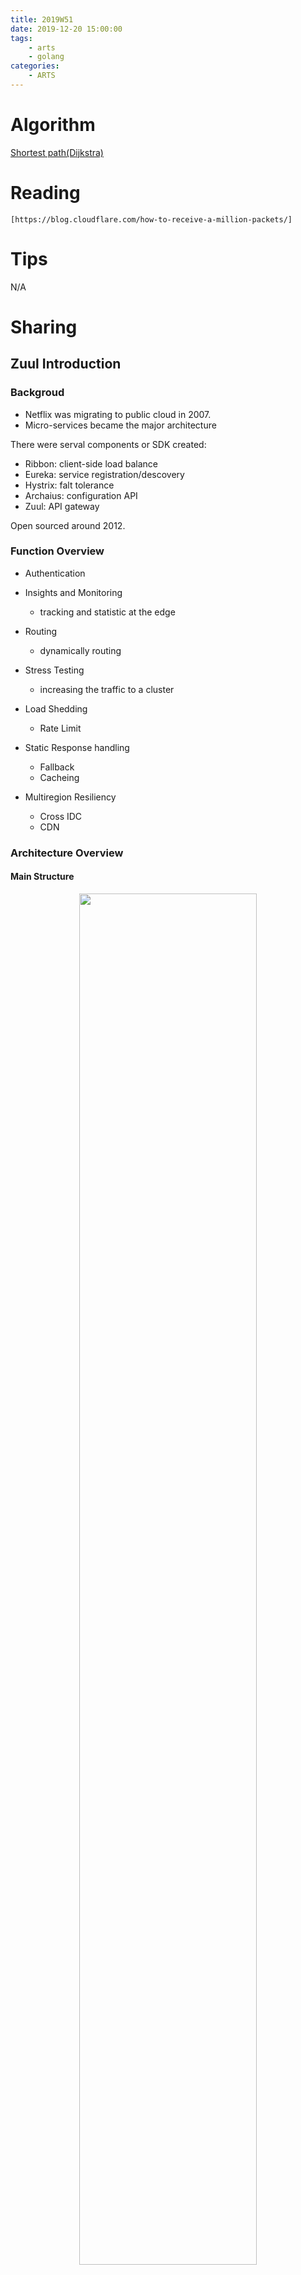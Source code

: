 ```yaml
---
title: 2019W51
date: 2019-12-20 15:00:00
tags:
	- arts
	- golang
categories:
    - ARTS
---
```


# Algorithm

  [Shortest path(Dijkstra)](https://github.com/qdongxu/arts/tree/master/w51)

# Reading

    [https://blog.cloudflare.com/how-to-receive-a-million-packets/]

# Tips
  N/A

# Sharing

## Zuul Introduction
 
### Backgroud

 - Netflix was migrating to public cloud in 2007. 
 - Micro-services became the major architecture 
 
There were serval components or SDK created:
 - Ribbon: client-side load balance
 - Eureka: service registration/descovery
 - Hystrix: falt tolerance
 - Archaius: configuration API
 - Zuul:  API gateway
 

Open sourced around 2012. 

### Function Overview

- Authentication

- Insights and Monitoring 
	- tracking and statistic at the edge
	
- Routing 
	- dynamically routing 
	
- Stress Testing 
	- increasing the traffic to a cluster 
	
- Load Shedding 
	- Rate Limit

- Static Response handling 
	- Fallback
	- Cacheing

- Multiregion Resiliency 
	- Cross IDC
	- CDN

### Architecture Overview
#### Main Structure
<div align="center"><img src="https://miro.medium.com/max/1266/1*j9iGkeQ7bPK2nC1a7BgFOw.png" width="75%"></img></div>

- Request Context
- Filter Runner
- Filter (Groovy)
- Filter Loader (Dynamicaly)

#### Request Process:
 
<div align="center"><img src="https://miro.medium.com/max/1200/1*9IeEGHSRMGfAnhqM49TLpQ.png" width="75%"></img></div>

**Note:** A special pathway: 
 - Error filter

### Nonfunctional Feature

1. Performance

	Zuul 1:
    - 800 ~ 1000 tps 
    - (30m Nginx) ( 200ms Zuul 1 )
    - bad 99% response time 
    
    <br/>
	zuul 2( Dec 2017)
	
	<div align="center"><img src="https://miro.medium.com/max/1495/0*KUIIWlngbnDUDvLA." width="75%"></img></div>
	Request per Second
	<br/>
	<div align="center"><img src="https://miro.medium.com/max/1484/0*nBUn2N0zyQO1hxbB." width="75%"></img></div>

2. API oriented
	- interactive with other services
3. Typical Scenario
	- filter written by dynamic language, groovy
	- upload a temporary filter to route some special request to specific node for trouble shooting.
	 
### Zuul 2

1. large scale of long connections
2. high performance
	- CPU decreased 25% while throughput increased 25% , ( by the condition that less filters) (Sep 2016)

### Way Forward

1. Netflix will probably port zuul 2  to Spring Cloud Gateway. 

### Reference

